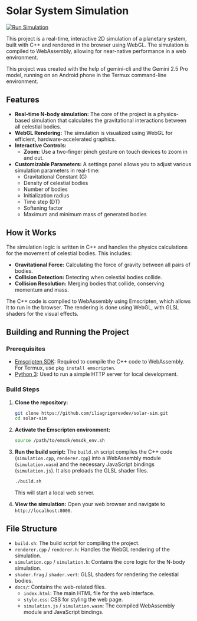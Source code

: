 # Solar System Simulation

[![Run Simulation](https://img.shields.io/badge/Run-Simulation-brightgreen)](https://iliagrigorevdev.github.io/solar-sim/)

This project is a real-time, interactive 2D simulation of a planetary system, built with C++ and rendered in the browser using WebGL. The simulation is compiled to WebAssembly, allowing for near-native performance in a web environment.

This project was created with the help of gemini-cli and the Gemini 2.5 Pro model, running on an Android phone in the Termux command-line environment.

## Features

- **Real-time N-body simulation:** The core of the project is a physics-based simulation that calculates the gravitational interactions between all celestial bodies.
- **WebGL Rendering:** The simulation is visualized using WebGL for efficient, hardware-accelerated graphics.
- **Interactive Controls:**
  - **Zoom:** Use a two-finger pinch gesture on touch devices to zoom in and out.
- **Customizable Parameters:** A settings panel allows you to adjust various simulation parameters in real-time:
  - Gravitational Constant (G)
  - Density of celestial bodies
  - Number of bodies
  - Initialization radius
  - Time step (DT)
  - Softening factor
  - Maximum and minimum mass of generated bodies

## How it Works

The simulation logic is written in C++ and handles the physics calculations for the movement of celestial bodies. This includes:

- **Gravitational Force:** Calculating the force of gravity between all pairs of bodies.
- **Collision Detection:** Detecting when celestial bodies collide.
- **Collision Resolution:** Merging bodies that collide, conserving momentum and mass.

The C++ code is compiled to WebAssembly using Emscripten, which allows it to run in the browser. The rendering is done using WebGL, with GLSL shaders for the visual effects.

## Building and Running the Project

### Prerequisites

- [Emscripten SDK](https://emscripten.org/docs/getting_started/downloads.html): Required to compile the C++ code to WebAssembly. For Termux, use `pkg install emscripten`.
- [Python 3](https://www.python.org/downloads/): Used to run a simple HTTP server for local development.

### Build Steps

1.  **Clone the repository:**

    ```bash
    git clone https://github.com/iliagrigorevdev/solar-sim.git
    cd solar-sim
    ```

2.  **Activate the Emscripten environment:**

    ```bash
    source /path/to/emsdk/emsdk_env.sh
    ```

3.  **Run the build script:**
    The `build.sh` script compiles the C++ code (`simulation.cpp`, `renderer.cpp`) into a WebAssembly module (`simulation.wasm`) and the necessary JavaScript bindings (`simulation.js`). It also preloads the GLSL shader files.

    ```bash
    ./build.sh
    ```

    This will start a local web server.

4.  **View the simulation:**
    Open your web browser and navigate to `http://localhost:8000`.

## File Structure

- `build.sh`: The build script for compiling the project.
- `renderer.cpp` / `renderer.h`: Handles the WebGL rendering of the simulation.
- `simulation.cpp` / `simulation.h`: Contains the core logic for the N-body simulation.
- `shader.frag` / `shader.vert`: GLSL shaders for rendering the celestial bodies.
- `docs/`: Contains the web-related files.
  - `index.html`: The main HTML file for the web interface.
  - `style.css`: CSS for styling the web page.
  - `simulation.js` / `simulation.wasm`: The compiled WebAssembly module and JavaScript bindings.
